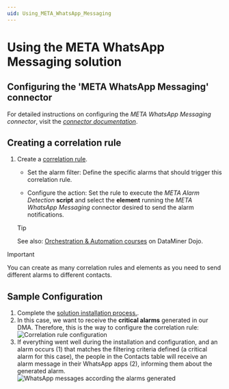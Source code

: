 ```yaml
---
uid: Using_META_WhatsApp_Messaging
---
```


# Using the META WhatsApp Messaging solution

## Configuring the 'META WhatsApp Messaging' connector

For detailed instructions on configuring the *META WhatsApp Messaging connector*, visit the [*connector documentation*](https://docs.dataminer.services/connector/doc/META_WhatsApp_Messaging.html#configuration).

## Creating a correlation rule

1. Create a [correlation rule](xref:Adding_a_new_Correlation_rule).

   - Set the alarm filter: Define the specific alarms that should trigger this correlation rule.

   - Configure the action: Set the rule to execute the *META Alarm Detection* **script** and select the **element** running the *META WhatsApp Messaging* connector desired to send the alarm notifications.

   > [!TIP]
   > See also: [Orchestration & Automation courses](https://community.dataminer.services/learning/courses/orchestration-automation/) on DataMiner Dojo.

> [!IMPORTANT]
> You can create as many correlation rules and elements as you need to send different alarms to different contacts.

## Sample Configuration

1. Complete the [solution installation process.](xref:META_WhatsApp_Messaging_Installation#installing-the-meta-whatsapp-messaging-connector).
1. In this case, we want to receive the **critical alarms** generated in our DMA. Therefore, this is the way to configure the correlation rule:
    ![Correlation rule configuration](~/user-guide/images/META_WhatsApp_Messaging_Correlation.png)
1. If everything went well during the installation and configuration, and an alarm occurs (1) that matches the filtering criteria defined (a critical alarm for this case), the people in the Contacts table will receive an alarm message in their WhatsApp apps (2), informing them about the generated alarm.
    ![WhatsApp messages according the alarms generated](~/user-guide/images/META_WhatsApp_Messaging_Cover.png)
